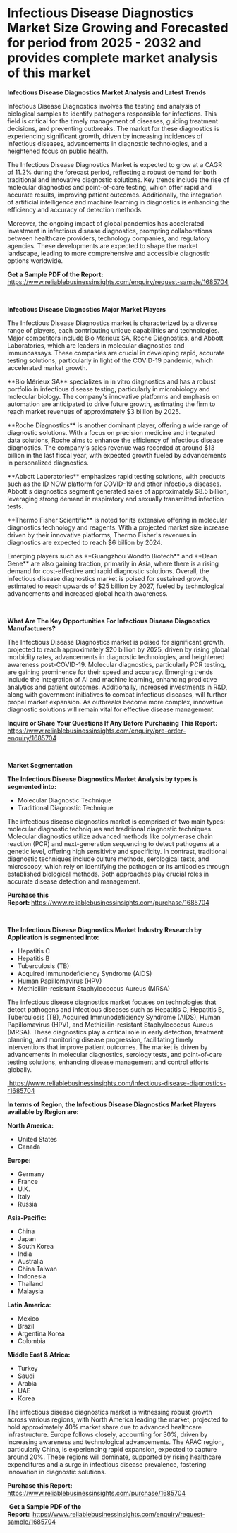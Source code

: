 <p><h1>Infectious Disease Diagnostics Market Size Growing and Forecasted for period from 2025 - 2032 and provides complete market analysis of this market</h1></p><p><strong>Infectious Disease Diagnostics Market Analysis and Latest Trends</strong></p>
<p><p>Infectious Disease Diagnostics involves the testing and analysis of biological samples to identify pathogens responsible for infections. This field is critical for the timely management of diseases, guiding treatment decisions, and preventing outbreaks. The market for these diagnostics is experiencing significant growth, driven by increasing incidences of infectious diseases, advancements in diagnostic technologies, and a heightened focus on public health. </p><p>The Infectious Disease Diagnostics Market is expected to grow at a CAGR of 11.2% during the forecast period, reflecting a robust demand for both traditional and innovative diagnostic solutions. Key trends include the rise of molecular diagnostics and point-of-care testing, which offer rapid and accurate results, improving patient outcomes. Additionally, the integration of artificial intelligence and machine learning in diagnostics is enhancing the efficiency and accuracy of detection methods. </p><p>Moreover, the ongoing impact of global pandemics has accelerated investment in infectious disease diagnostics, prompting collaborations between healthcare providers, technology companies, and regulatory agencies. These developments are expected to shape the market landscape, leading to more comprehensive and accessible diagnostic options worldwide.</p></p>
<p><strong>Get a Sample PDF of the Report:&nbsp;</strong> <a href="https://www.reliablebusinessinsights.com/enquiry/request-sample/1685704?utm_campaign=3521&utm_medium=2&utm_source=Github&utm_content=ia&utm_term=19042025&utm_id=infectious-disease-diagnostics">https://www.reliablebusinessinsights.com/enquiry/request-sample/1685704</a></p>
<p>&nbsp;</p>
<p><strong>Infectious Disease Diagnostics Major Market Players</strong></p>
<p><p>The Infectious Disease Diagnostics market is characterized by a diverse range of players, each contributing unique capabilities and technologies. Major competitors include Bio Mérieux SA, Roche Diagnostics, and Abbott Laboratories, which are leaders in molecular diagnostics and immunoassays. These companies are crucial in developing rapid, accurate testing solutions, particularly in light of the COVID-19 pandemic, which accelerated market growth.</p><p>**Bio Mérieux SA** specializes in in vitro diagnostics and has a robust portfolio in infectious disease testing, particularly in microbiology and molecular biology. The company's innovative platforms and emphasis on automation are anticipated to drive future growth, estimating the firm to reach market revenues of approximately $3 billion by 2025.</p><p>**Roche Diagnostics** is another dominant player, offering a wide range of diagnostic solutions. With a focus on precision medicine and integrated data solutions, Roche aims to enhance the efficiency of infectious disease diagnostics. The company's sales revenue was recorded at around $13 billion in the last fiscal year, with expected growth fueled by advancements in personalized diagnostics.</p><p>**Abbott Laboratories** emphasizes rapid testing solutions, with products such as the ID NOW platform for COVID-19 and other infectious diseases. Abbott's diagnostics segment generated sales of approximately $8.5 billion, leveraging strong demand in respiratory and sexually transmitted infection tests.</p><p>**Thermo Fisher Scientific** is noted for its extensive offering in molecular diagnostics technology and reagents. With a projected market size increase driven by their innovative platforms, Thermo Fisher's revenues in diagnostics are expected to reach $6 billion by 2024.</p><p>Emerging players such as **Guangzhou Wondfo Biotech** and **Daan Gene** are also gaining traction, primarily in Asia, where there is a rising demand for cost-effective and rapid diagnostic solutions. Overall, the infectious disease diagnostics market is poised for sustained growth, estimated to reach upwards of $25 billion by 2027, fueled by technological advancements and increased global health awareness.</p></p>
<p>&nbsp;</p>
<p><strong>What Are The Key Opportunities For Infectious Disease Diagnostics Manufacturers?</strong></p>
<p><p>The Infectious Disease Diagnostics market is poised for significant growth, projected to reach approximately $20 billion by 2025, driven by rising global morbidity rates, advancements in diagnostic technologies, and heightened awareness post-COVID-19. Molecular diagnostics, particularly PCR testing, are gaining prominence for their speed and accuracy. Emerging trends include the integration of AI and machine learning, enhancing predictive analytics and patient outcomes. Additionally, increased investments in R&D, along with government initiatives to combat infectious diseases, will further propel market expansion. As outbreaks become more complex, innovative diagnostic solutions will remain vital for effective disease management.</p></p>
<p><strong>Inquire or Share Your Questions If Any Before Purchasing This Report:</strong> <a href="https://www.reliablebusinessinsights.com/enquiry/pre-order-enquiry/1685704?utm_campaign=3521&utm_medium=2&utm_source=Github&utm_content=ia&utm_term=19042025&utm_id=infectious-disease-diagnostics">https://www.reliablebusinessinsights.com/enquiry/pre-order-enquiry/1685704</a></p>
<p>&nbsp;</p>
<p><strong>Market Segmentation</strong></p>
<p><strong>The Infectious Disease Diagnostics Market Analysis by types is segmented into:</strong></p>
<p><ul><li>Molecular Diagnostic Technique</li><li>Traditional Diagnostic Technique</li></ul></p>
<p><p>The infectious disease diagnostics market is comprised of two main types: molecular diagnostic techniques and traditional diagnostic techniques. Molecular diagnostics utilize advanced methods like polymerase chain reaction (PCR) and next-generation sequencing to detect pathogens at a genetic level, offering high sensitivity and specificity. In contrast, traditional diagnostic techniques include culture methods, serological tests, and microscopy, which rely on identifying the pathogen or its antibodies through established biological methods. Both approaches play crucial roles in accurate disease detection and management.</p></p>
<p><strong>Purchase this Report:&nbsp;</strong><a href="https://www.reliablebusinessinsights.com/purchase/1685704?utm_campaign=3521&utm_medium=2&utm_source=Github&utm_content=ia&utm_term=19042025&utm_id=infectious-disease-diagnostics">https://www.reliablebusinessinsights.com/purchase/1685704</a></p>
<p>&nbsp;</p>
<p><strong>The Infectious Disease Diagnostics Market Industry Research by Application is segmented into:</strong></p>
<p><ul><li>Hepatitis C</li><li>Hepatitis B</li><li>Tuberculosis (TB)</li><li>Acquired Immunodeficiency Syndrome (AIDS)</li><li>Human Papillomavirus (HPV)</li><li>Methicillin-resistant Staphylococcus Aureus (MRSA)</li></ul></p>
<p><p>The infectious disease diagnostics market focuses on technologies that detect pathogens and infectious diseases such as Hepatitis C, Hepatitis B, Tuberculosis (TB), Acquired Immunodeficiency Syndrome (AIDS), Human Papillomavirus (HPV), and Methicillin-resistant Staphylococcus Aureus (MRSA). These diagnostics play a critical role in early detection, treatment planning, and monitoring disease progression, facilitating timely interventions that improve patient outcomes. The market is driven by advancements in molecular diagnostics, serology tests, and point-of-care testing solutions, enhancing disease management and control efforts globally.</p></p>
<p><a href="https://www.reliablebusinessinsights.com/infectious-disease-diagnostics-r1685704?utm_campaign=3521&utm_medium=2&utm_source=Github&utm_content=ia&utm_term=19042025&utm_id=infectious-disease-diagnostics">&nbsp;https://www.reliablebusinessinsights.com/infectious-disease-diagnostics-r1685704</a></p>
<p><strong>In terms of Region, the Infectious Disease Diagnostics Market Players available by Region are:</strong></p>
<p>
    <p> <strong> North America: </strong>
        <ul>
            <li>United States</li>
            <li>Canada</li>
        </ul>
        </p> 
    <p> <strong> Europe: </strong>
        <ul>
            <li>Germany</li>
            <li>France</li>
            <li>U.K.</li>
            <li>Italy</li>
            <li>Russia</li>
        </ul>
        </p> 
    <p> <strong> Asia-Pacific: </strong>
        <ul>
            <li>China</li>
            <li>Japan</li>
            <li>South Korea</li>
            <li>India</li>
            <li>Australia</li>
            <li>China Taiwan</li>
            <li>Indonesia</li>
            <li>Thailand</li>
            <li>Malaysia</li>
        </ul>
        </p> 
    <p> <strong> Latin America: </strong>
        <ul>
            <li>Mexico</li>
            <li>Brazil</li>
            <li>Argentina Korea</li>
            <li>Colombia</li>
        </ul>
        </p> 
    <p> <strong> Middle East & Africa: </strong>
        <ul>
            <li>Turkey</li>
            <li>Saudi</li>
            <li>Arabia</li>
            <li>UAE</li>
            <li>Korea</li>
        </ul>
    </p>
    </p>
<p><p>The infectious disease diagnostics market is witnessing robust growth across various regions, with North America leading the market, projected to hold approximately 40% market share due to advanced healthcare infrastructure. Europe follows closely, accounting for 30%, driven by increasing awareness and technological advancements. The APAC region, particularly China, is experiencing rapid expansion, expected to capture around 20%. These regions will dominate, supported by rising healthcare expenditures and a surge in infectious disease prevalence, fostering innovation in diagnostic solutions.</p></p>
<p><strong>Purchase this Report: </strong><a href="https://www.reliablebusinessinsights.com/purchase/1685704?utm_campaign=3521&utm_medium=2&utm_source=Github&utm_content=ia&utm_term=19042025&utm_id=infectious-disease-diagnostics">https://www.reliablebusinessinsights.com/purchase/1685704</a></p>
<p>&nbsp;<strong>Get a Sample PDF of the Report:&nbsp;&nbsp;</strong><a href="https://www.reliablebusinessinsights.com/enquiry/request-sample/1685704?utm_campaign=3521&utm_medium=2&utm_source=Github&utm_content=ia&utm_term=19042025&utm_id=infectious-disease-diagnostics">https://www.reliablebusinessinsights.com/enquiry/request-sample/1685704</a></p>
<p><strong></strong></p>
<p><p></p><p></p><p></p></p>